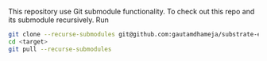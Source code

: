 This repository use Git submodule functionality. To check out this repo and its submodule recursively. Run

```bash
git clone --recurse-submodules git@github.com:gautamdhameja/substrate-enterprise-sample.git <target>
cd <target>
git pull --recurse-submodules
```
